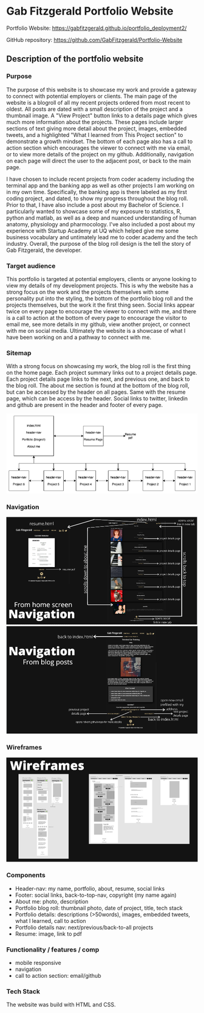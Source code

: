 # Gab Fitzgerald Portfolio Website

Portfolio Website: https://gabfitzgerald.github.io/portfolio_deployment2/

GitHub repository: https://github.com/GabFitzgerald/Portfolio-Website

## Description of the portfolio website
### Purpose 
The purpose of this website is to showcase my work and provide a gateway to connect with potential employers or clients. The main page of the website is a blogroll of all my recent projects ordered from most recent to oldest. All posts are dated with a small description of the project and a thumbnail image. A "View Project" button links to a details page which gives much more information about the projects. These pages include larger sections of text giving more detail about the project, images, embedded tweets, and a highlighted "What I learned from This Project section" to demonstrate a growth mindset. The bottom of each page also has a call to action section which encourages the viewer to connect with me via email, or to view more details of the project on my github. Additionally, navigation on each page will direct the user to the adjacent post, or back to the main page. 

I have chosen to include recent projects from coder academy including the terminal app and the banking app as well as other projects I am working on in my own time. Specifically, the banking app is there labeled as my first coding project, and dated, to show my progress throughout the blog roll. Prior to that, I have also include a post about my Bachelor of Science. I particularly wanted to showcase some of my exposure to statistics, R, python and matlab, as well as a deep and nuanced understanding of human anatomy, physiology and pharmocology. I've also included a post about my experience with Startup Academy at UQ which helped give me some business vocabulary and untimately lead me to coder academy and the tech industry. Overall, the purpose of the blog roll design  is the tell the story of Gab Fitzgerald, the developer. 

### Target audience
This portfolio is targeted at potential employers, clients or anyone looking to view my details of my development projects. This is why the website has a strong focus on the work and the projects themselves with some personality put into the styling, the bottom of the portfolio blog roll and the projects themselves, but the work it the first thing seen. Social links appear twice on every page to encourage the viewer to connect with me, and there is a call to action at the bottom of every page to encourage the visitor to email me, see more details in my github, view another project, or connect with me on social media. Ultimately the website is a showcase of what I have been working on and a pathway to connect with me.

### Sitemap

With a strong focus on showcasing my work, the blog roll is the first thing on the home page. Each project summary links out to a project details page. Each project details page links to the next, and previous one, and back to the blog roll. The about me section is found at the bottom of the blog roll, but can be accessed by the header on all pages. Same with the resume page, which can be access by the header. Social links to twitter, linkedin and github are present in the header and footer of every page.

![site map](/docs/site_map.png)

### Navigation

![navigation from home screen](/docs/navigation_from_home_screen.png)
![navigation from blog post](/docs/navigation_from_blog_posts.png)

### Wireframes

![wireframes](/docs/wireframes.png)

### Components
- Header-nav: my name, portfolio, about, resume, social links
- Footer: social links, back-to-top-nav, copyright (my name again)
- About me: photo, description
- Portfolio blog roll: thumbnail photo, date of project, title, tech stack
- Portfolio details: descriptions (>50words), images, embedded tweets, what I learned, call to action
- Portfolio details nav: next/previous/back-to-all projects
- Resume: image, link to pdf


### Functionality / features / comp



- mobile responsive
- navigation
- call to action section: email/github

### Tech Stack
The website was build with HTML and CSS.